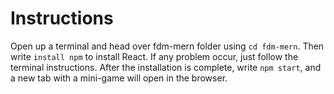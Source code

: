 # Instructions

Open up a terminal and head over fdm-mern folder using `cd fdm-mern`.
Then write `install npm` to install React. If any problem occur,
just follow the terminal instructions. After the installation is
complete, write `npm start`, and a new tab with a mini-game 
will open in the browser.
